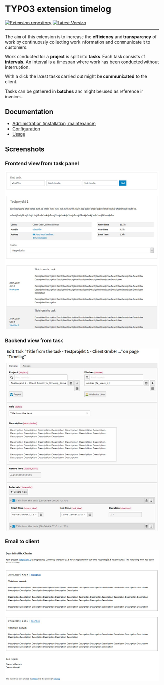 # TYPO3 extension timelog

[![Extension repository](https://badgen.net/badge/TYPO3/timelog/orange)](https://extensions.typo3.org/extension/timelog/)
[![Latest Version](https://badgen.net/packagist/v/buepro/typo3-timelog)](https://github.com/buepro/typo3-timelog/releases)

---

The aim of this extension is to increase the **efficiency** and **transparency** of work by continuously collecting work 
information and communicate it to customers.

Work conducted for a **project** is split into **tasks**. Each task consists of **intervals**. An interval is a 
timespan where work has been conducted without interruption.

With a click the latest tasks carried out might be **communicated** to the client.

Tasks can be gathered in **batches** and might be used as reference in invoices.

## Documentation

- [Administration (installation, maintenance)](Documentation/Admin.md)
- [Configuration](Documentation/Configuration.md)
- [Usage](Documentation/Usage.md)

## Screenshots

### Frontend view from task panel
![Frontend view from task panel](Documentation/Images/Readme/FE_TaskPanel.jpg "Frontend view from task panel")

### Backend view from task
![Backend view from task](Documentation/Images/Readme/BE_Task.jpg "Backend view from task")

### Email to client
![Email to client](Documentation/Images/Readme/Email_Client.jpg "Email to client")
